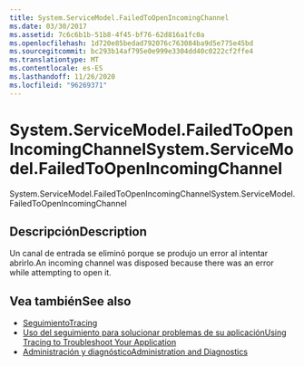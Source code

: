 ```yaml
---
title: System.ServiceModel.FailedToOpenIncomingChannel
ms.date: 03/30/2017
ms.assetid: 7c6c6b1b-51b8-4f45-bf76-62d816a1fc0a
ms.openlocfilehash: 1d720e85bedad792076c763084ba9d5e775e45bd
ms.sourcegitcommit: bc293b14af795e0e999e3304dd40c0222cf2ffe4
ms.translationtype: MT
ms.contentlocale: es-ES
ms.lasthandoff: 11/26/2020
ms.locfileid: "96269371"
---
```

# <a name="systemservicemodelfailedtoopenincomingchannel"></a><span data-ttu-id="903e4-102">System.ServiceModel.FailedToOpenIncomingChannel</span><span class="sxs-lookup"><span data-stu-id="903e4-102">System.ServiceModel.FailedToOpenIncomingChannel</span></span>

<span data-ttu-id="903e4-103">System.ServiceModel.FailedToOpenIncomingChannel</span><span class="sxs-lookup"><span data-stu-id="903e4-103">System.ServiceModel.FailedToOpenIncomingChannel</span></span>  
  
## <a name="description"></a><span data-ttu-id="903e4-104">Descripción</span><span class="sxs-lookup"><span data-stu-id="903e4-104">Description</span></span>  

 <span data-ttu-id="903e4-105">Un canal de entrada se eliminó porque se produjo un error al intentar abrirlo.</span><span class="sxs-lookup"><span data-stu-id="903e4-105">An incoming channel was disposed because there was an error while attempting to open it.</span></span>  
  
## <a name="see-also"></a><span data-ttu-id="903e4-106">Vea también</span><span class="sxs-lookup"><span data-stu-id="903e4-106">See also</span></span>

- [<span data-ttu-id="903e4-107">Seguimiento</span><span class="sxs-lookup"><span data-stu-id="903e4-107">Tracing</span></span>](index.md)
- [<span data-ttu-id="903e4-108">Uso del seguimiento para solucionar problemas de su aplicación</span><span class="sxs-lookup"><span data-stu-id="903e4-108">Using Tracing to Troubleshoot Your Application</span></span>](using-tracing-to-troubleshoot-your-application.md)
- [<span data-ttu-id="903e4-109">Administración y diagnóstico</span><span class="sxs-lookup"><span data-stu-id="903e4-109">Administration and Diagnostics</span></span>](../index.md)
